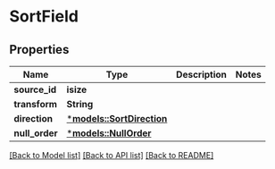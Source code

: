 # SortField

## Properties
Name | Type | Description | Notes
------------ | ------------- | ------------- | -------------
**source_id** | **isize** |  | 
**transform** | **String** |  | 
**direction** | [***models::SortDirection**](SortDirection.md) |  | 
**null_order** | [***models::NullOrder**](NullOrder.md) |  | 

[[Back to Model list]](../README.md#documentation-for-models) [[Back to API list]](../README.md#documentation-for-api-endpoints) [[Back to README]](../README.md)


